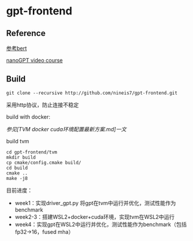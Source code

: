 # gpt-frontend

## Reference

[参考bert](https://tvm.apache.org/2020/07/14/bert-pytorch-tvm)

[nanoGPT video course](https://www.youtube.com/watch?v=kCc8FmEb1nY)

## Build
```
git clone --recursive http://github.com/nineis7/gpt-frontend.git
```
采用http协议，防止连接不稳定

build with docker:

*参见[TVM docker cuda环境配置最新方案.md]一文*

build tvm
```
cd gpt-frontend/tvm
mkdir build
cp cmake/config.cmake build/
cd build
cmake ..
make -j8
```

目前进度：
- week1：实现driver_gpt.py 将gpt在tvm中运行并优化，测试性能作为benchmark
- week2-3：搭建WSL2+docker+cuda环境，实现tvm在WSL2中运行
- week4：实现gpt在WSL2中运行并优化，测试性能作为benchmark（包括fp32->16，fused mha）